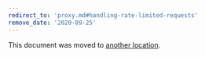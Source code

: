 ```yaml
---
redirect_to: 'proxy.md#handling-rate-limited-requests'
remove_date: '2020-09-25'
---
```


This document was moved to [another location](proxy.md#handling-rate-limited-requests).
